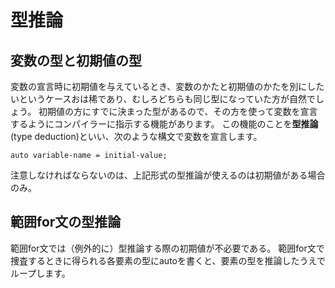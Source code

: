# 型推論

## 変数の型と初期値の型
変数の宣言時に初期値を与えているとき、変数のかたと初期値のかたを別にしたいというケースおは稀であり、むしろどちらも同じ型になっていた方が自然でしょう。
初期値の方にすでに決まった型があるので、その方を使って変数を宣言するようにコンパイラーに指示する機能があります。
この機能のことを**型推論**(type deduction)といい、次のような構文で変数を宣言します。
```
auto variable-name = initial-value;
```

注意しなければならないのは、上記形式の型推論が使えるのは初期値がある場合のみ。

## 範囲for文の型推論
範囲for文では（例外的に）型推論する際の初期値が不必要である。
範囲for文で捜査するときに得られる各要素の型にautoを書くと、要素の型を推論したうえでループします。